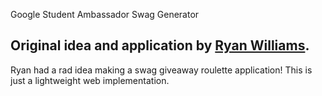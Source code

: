 Google Student Ambassador Swag Generator

## Original idea and application by [Ryan Williams](https://github.com/rpwilliams/GoogleSwagGenerator).

Ryan had a rad idea making a swag giveaway roulette application! This is just a lightweight web implementation.
